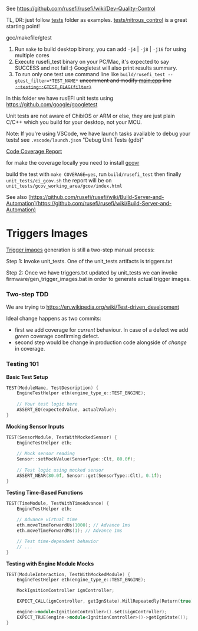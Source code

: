 See https://github.com/rusefi/rusefi/wiki/Dev-Quality-Control

TL, DR: just follow [tests](tests) folder as examples. [tests/nitrous_control](tests/nitrous_control) is a great starting point!

gcc/makefile/gtest

1. Run `make` to build desktop binary, you can add `-j4` | `-j8` | `-j16` for using multiple cores
2. Execute rusefi_test binary on your PC/Mac, it's expected to say SUCCESS and not fail :) Googletest will also print results summary.
3. To run only one test use command line like ```build/rusefi_test --gtest_filter=*TEST_NAME*``` ~~uncomment and modify [main.cpp](https://github.com/rusefi/rusefi/blob/master/unit_tests/main.cpp) line ``::testing::GTEST_FLAG(filter)``~~

In this folder we have rusEFI unit tests using https://github.com/google/googletest

Unit tests are not aware of ChibiOS or ARM or else, they are just plain C/C++ which you build for your desktop, not your MCU.

Note:
If you're using VSCode, we have launch tasks available to debug your tests!
see `.vscode/launch.json` "Debug Unit Tests (gdb)"

[Code Coverage Report](https://rusefi.com/docs/unit_tests_coverage/)

for make the coverage locally you need to install [gcovr](https://gcovr.com/en/stable/installation.html)

build the test with `make COVERAGE=yes`, run `build/rusefi_test` then finally `unit_tests/ci_gcov.sh`
the report will be on `unit_tests/gcov_working_area/gcov/index.html`

See also [https://github.com/rusefi/rusefi/wiki/Build-Server-and-Automation](https://github.com/rusefi/rusefi/wiki/Build-Server-and-Automation)

# Triggers Images

[Trigger images](https://github.com/rusefi/rusefi/wiki/All-Supported-Triggers) generation is still a two-step manual process:

Step 1: Invoke unit_tests. One of the unit_tests artifacts is triggers.txt

Step 2: Once we have triggers.txt updated by unit_tests we can invoke firmware/gen_trigger_images.bat in order
to generate actual trigger images.

### Two-step TDD

We are trying to https://en.wikipedia.org/wiki/Test-driven_development

Ideal change happens as two commits:

* first we add coverage for _current_ behaviour. In case of a defect we add *green* coverage confirming defect.
* second step would be change in production code alongside of *change* in coverage.

### Testing 101

**Basic Test Setup**
```cpp
TEST(ModuleName, TestDescription) {
    EngineTestHelper eth(engine_type_e::TEST_ENGINE);
    
    // Your test logic here
    ASSERT_EQ(expectedValue, actualValue);
}
```

**Mocking Sensor Inputs**
```cpp
TEST(SensorModule, TestWithMockedSensor) {
    EngineTestHelper eth;
    
    // Mock sensor reading
    Sensor::setMockValue(SensorType::Clt, 80.0f);
    
    // Test logic using mocked sensor
    ASSERT_NEAR(80.0f, Sensor::get(SensorType::Clt), 0.1f);
}
```

**Testing Time-Based Functions**
```cpp
TEST(TimeModule, TestWithTimeAdvance) {
    EngineTestHelper eth;
    
    // Advance virtual time
    eth.moveTimeForwardUs(1000); // Advance 1ms
    eth.moveTimeForwardMs(1); // Advance 1ms

    // Test time-dependent behavior
    // ...
}
```
**Testing with Engine Module Mocks**
```cpp
TEST(ModuleInteraction, TestWithMockedModule) {
    EngineTestHelper eth(engine_type_e::TEST_ENGINE);

    MockIgnitionController ignController;

    EXPECT_CALL(ignController, getIgnState).WillRepeatedly(Return(true));

    engine->module<IgnitionController>().set(&ignController);
    EXPECT_TRUE(engine->module<IgnitionController>()->getIgnState());
}
```